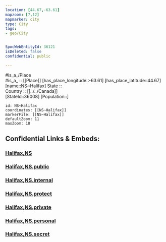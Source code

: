 ```yaml
---
location: [44.67,-63.61] 
mapzoom: [7,12] 
mapmarker: city 
type: City
tags:
- geo/City


SpocWebEntityId: 36121
isDeleted: false
confidential: public

---
```

#is_a_/Place  
#is_a_ :: [[Place]] 
[has_place_longitude::-63.61] 
[has_place_latitude::44.67] 
[name::NS~Halifax] 
State ::  
Country :: [[../../Canada]]  
[StateId::36008] 
[Population::] 



```leaflet
id: NS~Halifax
coordinates: [[NS~Halifax]] 
markerFile: [[NS~Halifax]] 
defaultZoom: 11 
maxZoom: 18
```


## Confidential Links & Embeds: 

### [Halifax,NS](/_Standards/Earth/Continent/America~North/Canada/provinces~Canada/Nova_Scotia/counties~Nova_Scotia/Halifax,NS.md) 

### [Halifax,NS.public](/_public/Earth/Continent/America~North/Canada/provinces~Canada/Nova_Scotia/counties~Nova_Scotia/Halifax,NS.public.md) 

### [Halifax,NS.internal](/_internal/Earth/Continent/America~North/Canada/provinces~Canada/Nova_Scotia/counties~Nova_Scotia/Halifax,NS.internal.md) 

### [Halifax,NS.protect](/_protect/Earth/Continent/America~North/Canada/provinces~Canada/Nova_Scotia/counties~Nova_Scotia/Halifax,NS.protect.md) 

### [Halifax,NS.private](/_private/Earth/Continent/America~North/Canada/provinces~Canada/Nova_Scotia/counties~Nova_Scotia/Halifax,NS.private.md) 

### [Halifax,NS.personal](/_personal/Earth/Continent/America~North/Canada/provinces~Canada/Nova_Scotia/counties~Nova_Scotia/Halifax,NS.personal.md) 

### [Halifax,NS.secret](/_secret/Earth/Continent/America~North/Canada/provinces~Canada/Nova_Scotia/counties~Nova_Scotia/Halifax,NS.secret.md)

